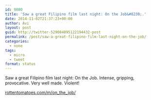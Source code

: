 ```yaml
---
id: 9800
title: 'Saw a great Filipino film last night: On the Job&#8230;.'
date: 2014-11-02T21:37:23+00:00
author: Avi
layout: post
guid: http://twitter-529084895122194432-post
permalink: /post/saw-a-great-filipino-film-last-night-on-the-job/
categories:
  - none
tags:
  - micro
  - tweet
format: status
---
```

Saw a great Filipino film last night: On the Job. Intense, gripping, provocative. Very well made. Violent!

[rottentomatoes.com/m/on\_the\_job/](http://www.rottentomatoes.com/m/on_the_job/)